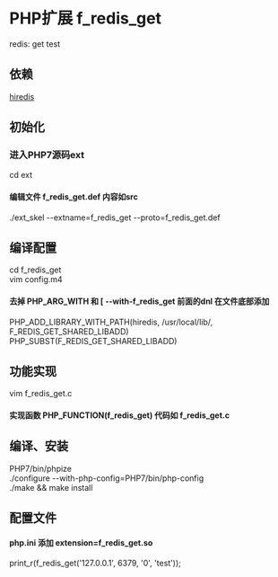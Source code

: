 # PHP扩展 f_redis_get

redis: get test 

## 依赖
[hiredis](https://github.com/redis/hiredis)

## 初始化

### 进入PHP7源码ext
cd ext
#### 编辑文件 f_redis_get.def 内容如src
./ext_skel --extname=f_redis_get --proto=f_redis_get.def

## 编译配置

cd f_redis_get  
vim config.m4
#### 去掉 PHP_ARG_WITH 和 [  --with-f_redis_get 前面的dnl 在文件底部添加
PHP_ADD_LIBRARY_WITH_PATH(hiredis, /usr/local/lib/, F_REDIS_GET_SHARED_LIBADD)  
PHP_SUBST(F_REDIS_GET_SHARED_LIBADD)  

## 功能实现

vim f_redis_get.c
#### 实现函数 PHP_FUNCTION(f_redis_get) 代码如 f_redis_get.c

## 编译、安装

PHP7/bin/phpize  
./configure --with-php-config=PHP7/bin/php-config  
./make && make install  

## 配置文件 

#### php.ini 添加 extension=f_redis_get.so
print_r(f_redis_get('127.0.0.1', 6379, '0', 'test'));

